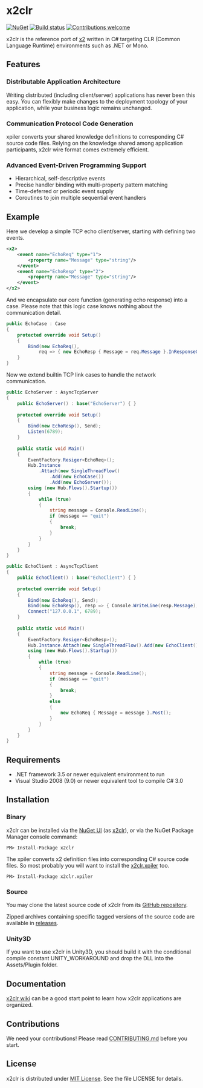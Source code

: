 x2clr
=====

[![NuGet](http://img.shields.io/nuget/v/x2clr.svg?style=flat)](https://www.nuget.org/packages/x2clr/)
[![Build status](https://img.shields.io/appveyor/ci/jaykang920/x2clr.svg?style=flat)](https://ci.appveyor.com/project/jaykang920/x2clr)
[![Contributions welcome](https://img.shields.io/badge/contributions-welcome-brightgreen.svg?style=flat)](https://github.com/jaykang920/x2clr/issues)

x2clr is the reference port of [x2](https://github.com/jaykang920/x2) written in
C# targeting CLR (Common Language Runtime) environments such as .NET or Mono.

Features
--------

### Distributable Application Architecture

Writing distributed (including client/server) applications has never been this easy.
You can flexibly make changes to the deployment topology of your application, while your business logic remains unchanged.

### Communication Protocol Code Generation

xpiler converts your shared knowledge definitions to corresponding C# source code files.
Relying on the knowledge shared among application participants, x2clr wire format comes extremely efficient.

### Advanced Event-Driven Programming Support

* Hierarchical, self-descriptive events
* Precise handler binding with multi-property pattern matching
* Time-deferred or periodic event supply
* Coroutines to join multiple sequential event handlers

Example
-------

Here we develop a simple TCP echo client/server, starting with defining two events.

```xml
<x2>
    <event name="EchoReq" type="1">
        <property name="Message" type="string"/>
    </event>
    <event name="EchoResp" type="2">
        <property name="Message" type="string"/>
    </event>
</x2>
```

And we encapsulate our core function (generating echo response) into a case. Please note that this logic case knows nothing about the communication detail.

```csharp
public EchoCase : Case
{
    protected override void Setup()
    {
        Bind(new EchoReq(),
            req => { new EchoResp { Message = req.Message }.InResponseOf(req).Post(); });
    }
}
```

Now we extend builtin TCP link cases to handle the network communication.

```csharp
public EchoServer : AsyncTcpServer
{
    public EchoServer() : base("EchoServer") { }
    
    protected override void Setup()
    {
        Bind(new EchoResp(), Send);
        Listen(6789);
    }
    
    public static void Main()
    {
        EventFactory.Resiger<EchoReq>();
        Hub.Instance
            .Attach(new SingleThreadFlow()
                .Add(new EchoCase())
                .Add(new EchoServer());
        using (new Hub.Flows().Startup())
        {
            while (true)
            {
                string message = Console.ReadLine();
                if (message == "quit")
                {
                    break;
                }
            }
        }
    }
}

public EchoClient : AsyncTcpClient
{
    public EchoClient() : base("EchoClient") { }
    
    protected override void Setup()
    {
        Bind(new EchoReq(), Send);
        Bind(new EchoResp(), resp => { Console.WriteLine(resp.Message); });
        Connect("127.0.0.1", 6789);
    }
    
    public static void Main()
    {
        EventFactory.Resiger<EchoResp>();
        Hub.Instance.Attach(new SingleThreadFlow().Add(new EchoClient()));
        using (new Hub.Flows().Startup())
        {
            while (true)
            {
                string message = Console.ReadLine();
                if (message == "quit")
                {
                    break;
                }
                else
                {
                    new EchoReq { Message = message }.Post();
                }
            }
        }
    }
}
```

Requirements
------------

* .NET framework 3.5 or newer equivalent environment to run
* Visual Studio 2008 (9.0) or newer equivalent tool to compile C# 3.0

Installation
------------

### Binary

x2clr can be installed via the [NuGet UI](https://docs.nuget.org/consume/package-manager-dialog) (as [x2clr](https://www.nuget.org/packages/x2clr)), or via the NuGet Package Manager console command:

    PM> Install-Package x2clr

The xpiler converts x2 definition files into corresponding C# source code files. So most probably you will want to install the [x2clr.xpiler](https://www.nuget.org/packages/x2clr.xpiler) too.

    PM> Install-Package x2clr.xpiler

### Source

You may clone the latest source code of x2clr from its [GitHub repository](https://github.com/jaykang920/x2clr.git).

Zipped archives containing specific tagged versions of the source code are available in [releases](https://github.com/jaykang920/x2clr/releases).

### Unity3D

If you want to use x2clr in Unity3D, you should build it with the conditional compile constant UNITY_WORKAROUND and drop the DLL into the Assets/Plugin folder.

Documentation
-------------

[x2clr wiki](https://github.com/jaykang920/x2clr/wiki) can be a good start point to learn how x2clr applications are organized.

Contributions
-------------

We need your contributions! Please read [CONTRIBUTING.md](https://github.com/jaykang920/x2clr/blob/master/CONTRIBUTING.md) before you start.

License
-------

x2clr is distributed under [MIT License](http://opensource.org/licenses/MIT).
See the file LICENSE for details.
